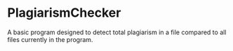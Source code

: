 # PlagiarismChecker
A basic program designed to detect total plagiarism in a file compared to all files currently in the program.
